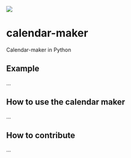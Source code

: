 ![](http://imgur.com/dPvMpHz)

# calendar-maker
Calendar-maker in Python

## Example
...

## How to use the calendar maker
...

## How to contribute
...

